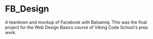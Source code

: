 # FB_Design
A teardown and mockup of Facebook with Balsamiq. This was the final project for the Web Design Basics course of Viking Code School's prep work.
